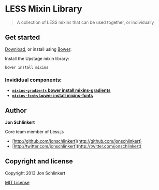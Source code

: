 # LESS Mixin Library

> A collection of LESS mixins that can be used together, or individually

## Get started

[Download](https://github.com/upstage/mixins/archive/master.zip), or install using [Bower](https://github.com/bower/bower):


Install the Upstage mixin library:

``` bash
bower install mixins
```

### Invididual components:

- [**<code>mixins-gradients</code>  bower install mixins-gradients**](https://github.com/upstage/mixins-gradients/)
- [**<code>mixins-fonts</code>  bower install mixins-fonts**](https://github.com/upstage/mixins-fonts/)


## Author

**Jon Schlinkert**

Core team member of Less.js

+ [http://github.com/jonschlinkert](http://github.com/jonschlinkert)
+ [http://twitter.com/jonschlinkert](http://twitter.com/jonschlinkert)


## Copyright and license

Copyright 2013 Jon Schlinkert

[MIT License](LICENSE-MIT)
